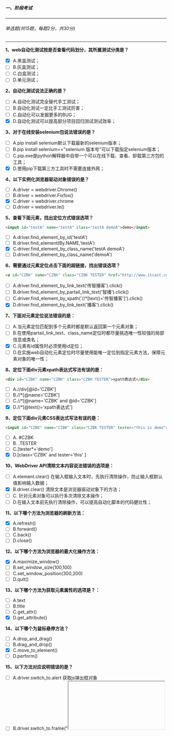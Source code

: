 ##### 一、阶段考试

---

###### 单选题(共15题，每题2分，共30分)

---

**1、web自动化测试按是否查看代码划分，其所属测试分类是？**

- [x] A.黑盒测试；
- [ ] B.灰盒测试；
- [ ] C.白盒测试；
- [ ] D.单元测试；

**2、自动化测试说法正确的是？**

- [ ] A.自动化测试完全替代手工测试；
- [ ] B.自动化测试一定比手工测试厉害；
- [ ] C.自动化可以发掘更多的BUG；
- [x] D.自动化测试可以提高部分项目回归测试测试效率；

**3、对于在线安装selenium包说法错误的是？**

- [ ] A.pip install selenium默认下载最新的selenium版本；
- [ ] B.pip install selenium=="selenium 版本号"可以下载指定selenium版本；
- [ ] C.pip.exe是python解释器中自带一个可以在线下载、查看、卸载第三方包的工具；
- [x] D.使用pip下载第三方工具时不需要连接外网；

**4、以下实例化浏览器驱动对象错误的是？**

- [ ] A.driver = webdriver.Chrome()
- [ ] B.driver = webdriver.Fixfox()
- [x] C.driver = webdriver.chrome
- [ ] D.driver = webdriver.Ie()

**5、查看下面元素，找出定位方式错误选项？**

```html
<input id="testA" name="testA" class="testA demoA">demo</input>
```

- [ ] A.driver.find_element_by_id('testA')
- [ ] B.driver.find_element(By.NAME,'testA')
- [x] C.driver.find_element_by_class_name('testA demoA')
- [ ] D.driver.find_element_by_class_name('demoA')

**6、需要通过元素定位点击下面的超链接，找出错误选项？**

```html
<a id="CZBK" name="CZBK" class="CZBK TESTER" href="http://www.itcast.cn/">传智播客</a>
```

- [ ] A.driver.find_element_by_link_text('传智播客').click()
- [ ] B.driver.find_element_by_partail_link_text('智播').click()
- [ ] C.driver.find_element_by_xpath('//*[text()='传智播客']').click()
- [x] D.driver.find_element_by_link_text('播客').click()

**7、下面对元素定位说法错误的是：**

- [ ] A.当元素定位匹配到多个元素时都是默认返回第一个元素对象；
- [ ] B.在使用partail_link_text、class_name定位时都尽量挑选唯一性较强的局部信息或类名；
- [x] C.元素有id属性时必须使用id定位；
- [ ] D.在实施web自动化元素定位时尽量使用能唯一定位到指定元素方法，保障元素对象的唯一性；

**8、定位下面div元素xpath表达式写法有误的是：**

```html
<div id="CZBK" name="CZBK" class="CZBK TESTER">xpath表达式</div>
```

- [ ] A.//div[@id='CZBK']
- [ ] B.//*[@name='CZBK']
- [ ] C.//*[@name='CZBK' and @id='CZBK']
- [x] D.//*[@text()='xpath表达式']

**9、定位下面div元素CSS表达式写法有误的是：**

```html
<input id="CZBK" name="CZBK" class="CZBK TESTER" tester="this is demo">CSS表达式</div>
```

- [ ] A. #CZBK
- [ ] B. .TESTER
- [ ] C.[tester*='demo']
- [x] D.[class='CZBK' and tester='this' ]

**10、WebDriver API清除文本内容说法错误的选项是：**

- [ ] A.element.clear() 在输入框输入文本时，先执行清除操作，防止输入框默认值影响输入数据；
- [x] B.driver.clear() 清除文本是浏览器驱动对象下的方法；
- [ ] C. 针对元素对象可以执行多次清除文本操作；
- [ ] D.在输入文本前先执行清除操作，可以提高自动化脚本的代码健壮性；

**11、以下哪个方法为浏览器的刷新方法：**

- [x] A.refresh()
- [ ] B.forward()
- [ ] C.back()
- [ ] D.close()

**12、以下哪个方法为浏览器的最大化操作方法：**

- [x] A.maximize_window()
- [ ] B.set_window_size(100,100)
- [ ] C.set_window_position(300,200)
- [ ] D.quit()

**13、以下哪个方法为获取元素属性的选项是？：**

- [ ] A.text
- [ ] B.title
- [ ] C.get_attr()
- [x] D.get_attribute()

**14、以下哪个为鼠标悬停方法？**

- [ ] A.drop_and_drag()
- [ ] B.drag_and_drop()
- [x] C.move_to_element()
- [ ] D.perform()

**15、以下方法对应说明错误的是？**

- [ ] A.driver.switch_to.alert 获取js弹出框对象
- [ ] B.driver.switch_to.frame("<iframe>标签元素对象") 切换frame
- [ ] C.driver.switch_to.window(driver.window_handlers[-1])  切换最新窗口
- [x] D.driver. switch_to.default_content() 切换到子frame框架

---

###### 多选题(共10题，每题2分，共20分)

---

**1、下面哪些场景需要或者可以通过自动化进行测试？**

- [x] A.某web网站新上线抢购功能，在抢购开始后，出现系统经常崩溃的情况；
- [x] B.某web网站需要保障chrome、Firefox、ie8/9/10、360、Safari等多达10种浏览器能正常使用；
- [ ] C.某web网站首页广告图经常更换，且需要验证图片显示内容；
- [ ] D.某web网站界面交互、风格主题调整版本上线。

**2.通常情况下，挑选web自动化测试工具的依据有哪些？**

- [x] A.为了节省成本，优先挑选开源测试工具；
- [x] B.基于公司平台所需要支持浏览器种类，尽量挑选支持浏览器多的测试工具；
- [x] C.挑选市场上使用比较多的且功能比较强大的测试工具；
- [ ] D.在无基础的情况下挑选一款学习成本较大且不稳定的新测试工具；

**3、请选择出下面哪些项目不适合做web自动化？**

- [x] A.项目-1：某公司为了做广告宣传，发布了一个静态广告宣传页；
- [x] B.项目-2：某外包公司承接一个档案管理系统，项目整体周期为期1个月；
- [x] C.项目-3：某电商公司平台还未上线，在基础版本迭代过程中；
- [ ] D.项目-4：某公司平台已上线，主体业务流程已稳定，后续会陆续上线一些独立新功能；

**4.[多选]请选择定位下面的input元素的方式效果一样的选项：**

```html
<div class="navitems2 p" id="navitems5">
    <input id="testA" name="testA" value="all" class="selected">请输入</input>
</div>
```

- [x] A.driver.find_element_by_id("testA")   和  driver.find_element_by_class_name("selected")
- [x] B.driver.find_element(By.XPATH,"//input") 和 driver.find_element_by_css_selector("div input")
- [ ] C.driver.find_elements(By.CSS_SELECTOR,"#testA") 和 driver.find_element_by_name("testA")
- [x] D.driver.find_element_by_xpath("//div[@class='p']/input") 和 driver.find_element_by_xpath("//input")

**5.[多选]以下关于driver.close()和driver.quit()区别说法正确的是：**

- [x] A.driver.quit()会关闭所相关的窗口，退出驱动；
- [x] B.driver.close()关闭当前窗口，如果当前打开的是最后一个窗口，则退出浏览器；
- [x] C.driver.close()当前打开的是最后一个窗口，则退出浏览器，但是浏览器驱动进程不会关闭；
- [ ] D.同一个浏览器驱动对象下面可以存再多个当前页面；

**6.[多选]关于显示等待下面说法错误的是:**

- [x] A.显示等待对该设置后所有元素定位都生效，都会执行等待过程；
- [ ] B.显示等待只针对其WebDriverWait(driver, 10, 1).until(lambda x: x.find_element_by_xxx("value")方法中所定位指定元素生效；
- [x] C.显示等待在超过最大时长后如果未找到对应元素，则会抛出异常：NoSuchElementException；
- [ ] D.执行显示等待的方法如能定位到元素，最终返回的是元素对象；
- [ ] E.显示等待需要导包WebDriverWait；

**7.[多选]针对下面的元素请选择下面frame切换正确做法：**

![](E:\课程\web自动化测试题库\course04\t-4.png)

```html
<body>
    <iframe id="login_frame" name="login_frame" height="100%" scrolling="no" width="100%" frameborder="0"></iframe>
    	<html>
            <head>...</head>
            <body>            
            	<div class="bottom hide" id="bottom_qlogin" style="display: block;">
                    <a class="link" id="switcher_plogin" href="javascript:void(0);" tabindex="8">帐号密码登录</a>   
                    <span class="dotted" id="docs_dotted">|</span> 
                    <a href="https://qzs.qq.com/qzone/v6/reg/index.html" class="link" target="_blank">注册新帐号</a>   
                    <span class="dotted">|</span> 
                    <a class="link" id="feedback_qlogin" href="https://support.qq.com/products/14800" target="_blank">意见反馈</a>  
                 </div>
            </body>
    	</html>
</body>
```

- [x] ```python
  # 点击账户密码登陆
  driver.switch_to.frame(driver.find_element_by_id('login_frame'))
  driver.find_element_by_id("switcher_plogin").click
  ```

- [ ] ```python
  # 点击注册新账户
  driver.find_element_by_xpath("//*[text()='注册新账号']")
  ```

- [x] ```python
  # 点击账户密码登陆
  driver.switch_to.frame(driver.find_element(By.NAME,'login_frame'))
  driver.find_element_by_css_selector("#switcher_plogin").click
  ```

- [ ] ```python
  # 点击意见反馈
  driver.switch_to_frame(driver.find_element_by_css_selector("#login_frame"))
  driver.find_element_by_id("feedback_qlogin").click
  ```

**8.[多选]以下对于fixture理解正确选项是：**

- [x] A.对测试用例环境的初始化和销毁表示一个fixture；
- [x] B.fixture通过不同的控制级别来决定初始化和销毁动作的作用范围；
- [x] C.unittest提供了3种不同的fixutre控制级别:模块级别、类级别、方法级别；
- [x] D.通过fixture可以更好的组织测试用例执行，减少部分代码冗余；

**9.[多选]以下对于fixture理解正确选项是：**

- [x] A.对测试用例环境的初始化和销毁表示一个fixture；
- [x] B.fixture通过不同的控制级别来决定初始化和销毁动作的作用范围；
- [x] C.unittest提供了3种不同的fixutre控制级别:模块级别、类级别、方法级别；
- [x] D.通过fixture可以更好的组织测试用例执行，减少部分代码冗余；

**10.[多选]下面对于多窗口描述错误的是：**

- [x] A.使用自动化脚本打开浏览器某页面后，对页面某业务功能按钮执行了点击事件，触发了新的页面窗口打开，可以直接对新页面窗口的元素进行操作；
- [ ] B.selenium通过句柄来实现driver传递；
- [ ] C.句柄:handler，是浏览器窗口的唯一标识码；每个句柄可以对应一个页面对象。
- [x] D.使用自动化脚本打开浏览器某页面后，对页面某业务功能按钮执行了点击事件，触发了页面刷新，也需要做窗口切换。

---

###### 填空题(共10题，每题2分，共20分)

---

1. **PO模式分为:**[对象库层] [操作层] [业务层]；
2. **Unittest核心组件:**[TestCase]、[TestSuite]、[TestLoader]、[TextTestRunner]、[Fixture]；
3. **使用Unittest组织测试用例，测试类必须继承** [unittest.TestCase]，**测试方法名必须以** [test] **开头**；
4. **driver.add_cookie() 添加cookie的方法中传递参数为字典对象，必须包含**  [value和name];
5. **selenium3.0包含3大核心组件为：**[IDE]、[Grid]、[webdriver]；
6. **json文件中的布尔值为：**[ture]、[false]；
7. **快捷导包快捷键：**[alt+enter]，**快捷查看方法内部实现代码快捷键：**[ctrl+鼠标左键]；
8. **下拉框对象实例化方法：**[select=Select("下拉框标签元素对象")]
9. **定义类方法的装饰器：**[@classmethod]；
10. **Fixture控制级别包含：**[类级别、方法级别、模块级别]**三种**；

---

###### 代码题(30分)

---

**1.针对下面登陆窗口以及html代码编写测试用例，要求如下：**

```python
1.使用unittest组织测试用例；
2.测试三种登陆异常情况，自选场景，需要使用数据驱动技术；
3.引入fixture只打开一次浏览器，3个测试用例运行完之后关闭浏览器；
4.增加断言；
5.使用日志模块打印参数化数据；
6.使用PO封装界面；
"""
注：验证码默认为123456
"""
```

![](E:\课程\web自动化测试题库\阶段考试题\t-a.png)

```html
<!--核心元素如下-->
<html>
    <body>
        <iframe id="testA"/>
        	<..这里中间元素忽略...>
            <input id='username' name='username' value='q'>请输入用户名</input>
        	<input id='password' name='password' value='c'>请输入密码</input>
    		<input id='verify_code' name='code' value='e'>请输入验证码</input>
			<button id='submit' name='button' value='c'>登陆</button>
    </body>
</html>
```

```python
"""
1.出现异常会弹出自定义弹出框，元素信息为：
<div id='msg' name='msg' value='d'>动态错误提示信息</input>	
动态的错误提示信息含：
  请输入账户信息！
  请输入密码！
  账户信息不存在！
  密码错误，请重新输入！
  请输入验证码！
  验证码错误！
  ......
2.有效账户信息为：15800000001   密码123456
3.地址信息为：http://www.test_login.com
"""
```

```python
# login_page.py PO文件
class LoginPage:
    def __init__:
        self.driver = DriverUtil.get_driver()
      	self.username = (By.ID,"username")
        self.password = (By.ID,"password")
        self.code = (By.ID,"verify_code")
        self.submit_btn = (By.ID,"submit")
    
    def find_username(self):
        return self.driver.find_element(*self.username)
   	def find_password(self):
        return self.driver.find_element(*self.password)
    def find_code(self):
        return self.driver.find_element(*self.code)
    def find_submit_btn(self):
        return self.driver.find_element(*self.submit_btn)
    
class LoginHandler:
    def __init__(self):
        self.login_page = LoginPage()
    def input_username(self,username):
        self.login_page.find_username().send_keys(username)
    def input_password(self,pwd):
        self.login_page.find_password().send_keys(pwd)
    def input_code(self,code):
        self.login_page.find_code().send_keys(code)
    def click_submit_btn(self):
        self.login_page.find_submit_btn().click()
    
class LoginProxy:
    def __init__(self):
        self.login_handler = LoginHandler()
    def test_login(self,username,pwd,code):
        self.login_handler.input_username(username)
        self.login_handler.input_password(pwd)
        self.login_handler.input_code(code)
        self.login_handler.click_submit_btn()
```


```python
# test_login.py 用例文件
import unittest
from parameterized import parameterized
from selenium import webdriver
from selenium.webdriver.common.by import By
import json
from login_page import LoginProxy
from utils import DriverUtils
import logging
from config import log_cof

# 执行日志配置方法
log_cof()

# 获取json文件数据
def get_json_data(json_file_path):
    with open(json_file_path, encoding='utf-8') as f:
        login_data = []
        dict_str = json.load(f)
        # 第一次遍历字典，取键值
        for case_data in dict_str.values():
            login_data.append(list(case_data.values()))
        # print(login_data)
    return login_data
# 定义测试类
class TestLogin(unittest.TestCase):

    # 类级别的初始化fixture:用来在第一个测试方法前打开浏览器，最大化隐式等待
    @classmethod
    def setUpClass(cls):
        cls.driver = DriverUtils.get_driver()
        cls.login_proxy = LoginProxy()

    # 类级别的销毁fixture:执行完所有的测试方法之后关闭浏览器
    @classmethod
    def tearDownClass(cls):
        # 调用工具类中关闭浏览器驱动的方法
        cls.driver.quit()

    # 方法级别fixture:每个测试方法都需要从首页开始
    def setUp(self):
        self.driver.get('http://www.test_login.com')

    @parameterized.expand(get_json_data("data.json"))
    def test_login(self, username, password, code,expect):
        loggin.info("username ={} password={} code={} expect={}".format(username, password, code,expect))
        self.login_proxy.test_login(username, password, code)
        self.assertEqual(expect,self.driver.find_element(By.ID,"msg").text)
```

```python
# utils.py 工具类文件
import time
from selenium import webdriver

class DriverUtils:
    # 定义私有变量，用来存储浏览器驱动对象
    __driver = None
     # 获取浏览器驱动对象并且初始化
    # 1.为了方便调用，设置类级别的方法
    # 2.为了保障get_driver在多次调用的时候浏览器驱动对象的唯一性，需要添加判断
    @classmethod
    def get_driver(cls):
        # 如果浏览驱动对象的私有变量__driver=None
        if cls.__driver is None:
            # 实例化浏览器驱动
            cls.__driver = webdriver.Chrome()
            # 窗口最大化
            cls.__driver.maximize_window()
            # 隐式等待
            cls.__driver.implicitly_wait(10)
        # 返回浏览器驱动对象
        return cls.__driver 
   	# 关闭浏览器驱动对象
    @classmethod
    def quit_driver(cls):
        # 通过获取浏览器驱动对象的方法拿到浏览器驱动对象
        # 为了保障代码的健壮性，添加__driver不为空的判断
        if cls.__driver is not None:
            cls.get_driver().quit()
            # 浏览器驱动对象cls.__driver 在调用quit()之后只是关闭只管所看到的效果，实际里面还有一些缓存信息
            cls.__driver = None
```

```json
# data.json 数据文件
{
  "login_no_account": {
    "username": "",
    "password": "123456",
    "code": "123456",
    "expect": "请输入账户信息"
  },
    "login_success": {
    "username": "15800001234",
    "password": "123456",
    "code": "123456",
    "expect": "账户信息不存在"
  },
    "login_success": {
    "username": "15800000001",
    "password": "error",
    "code": "123456",
    "expect": "密码错误"
  }
}
```

```python
# config.py 日志配置文件
# 日志配置方法
import logging.handlers

def log_cof():
    # 创建日志器,配置日志打印级别
    logger = logging.getLogger()
    logger.setLevel(level=logging.INFO)
    # 创建处理器
    lt = logging.handlers.TimedRotatingFileHandler('../log/web_atuo_test.log', when='midnight', interval=1,
                                                   backupCount=2)
    # 创建输出到控制台的处理器
    ls = logging.StreamHandler()
    # 创建格式化器
    formatter = logging.Formatter(
        fmt='%(asctime)s %(levelname)s [%(name)s] [%(filename)s(%(funcName)s:%(lineno)d)] - %(message)s')

    # 添加格式化器到处理器
    lt.setFormatter(formatter)
    ls.setFormatter(formatter)
    # 将处理器添加到日志器
    logger.addHandler(lt)
    logger.addHandler(ls)
```


